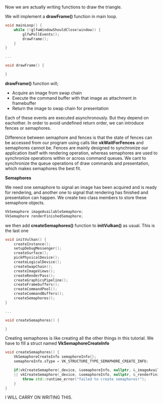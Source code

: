 Now we are actually writing functions to draw the triangle.

We will implement a **drawFrame()** function in main loop.

```c++
void mainLoop() {
    while (!glfwWindowShouldClose(window)) {
        glfwPollEvents();
        drawFrame();
    }
}

...

void drawFrame() {

}
```

**drawFrame()** function will;

* Acquire an image from swap chain
* Execute the command buffer with that image as attachment in framebuffer
* Return the image to swap chain for presentation

Each of these events are executed asynchronously. But they depend on eachother. In order to avoid undefined return order, we can introduce fences or semaphores.

Difference between semaphore and fences is that the state of fences can be accessed from our program using calls like **vkWaitForFences** and semaphores cannot be. Fences are mainly designed to synchronize our application itself with rendering operation, whereas semaphores are used to synchronize operations within or across command queues. We cant to synchronize the queue operations of draw commands and presentation, which makes semaphores the best fit.

**Semaphores**

We need one semaphore to signal an image has been acquired and is ready for rendering, and another one to signal that rendering has finished and presentation can happen. We create two class members to store these semaphore objects.

```c++
VkSemaphore imageAvailableSemaphore;
VkSemaphore renderFinishedSemaphore;
```

we then add **createSemaphores()** function to **initVulkan()** as usual. This is the last one

```c++
void initVulkan() {
    createInstance();
    setupDebugMessenger();
    createSurface();
    pickPhysicalDevice();
    createLogicalDevice();
    createSwapChain();
    createImageViews();
    createRenderPass();
    createGraphicsPipeline();
    createFramebuffers();
    createCommandPool();
    createCommandBuffers();
    createSemaphores();
}

...

void createSemaphores() {

}
```

Creating semaphores is like creating all the other things in this tutorial. We have to fill a struct named **VkSemaphoreCreateInfo**

```c++
void createSemaphores() {
    VkSemaphoreCreateInfo semaphoreInfo{};
    semaphoreInfo.sType = VK_STRUCTURE_TYPE_SEMAPHORE_CREATE_INFO;

    if(vkCreateSemaphore(_device, &semaphoreInfo, nullptr, &_imageAvailableSemaphore) != VK_SUCCESS
    || vkCreateSemaphore(_device, &semaphoreInfo, nullptr, &_renderFinishedSemaphore) != VK_SUCCESS) {
        throw std::runtime_error("failed to create semaphores!");
    }
}
```

I WILL CARRY ON WRITING THIS.
